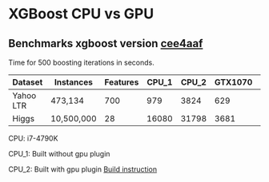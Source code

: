 # XGBoost CPU vs GPU

## Benchmarks xgboost version [cee4aaf](https://github.com/dmlc/xgboost/tree/cee4aafb93982a21e4fde10d202b3da1910934bf)

Time for 500 boosting iterations in seconds. 

|Dataset | Instances | Features | CPU_1 | CPU_2 | GTX1070 | CPU_1/GTX1070 | CPU_2/GTX1070|
|--- | --- | --- | --- | --- | --- | --- | --- |
|Yahoo LTR | 473,134 | 700 | 979 | 3824 | 629 | 1.56 | 6.08|
|Higgs | 10,500,000 | 28 | 16080 | 31798 | 3681 | 4.37 | 8.64|


CPU: i7-4790K

CPU_1:  Built without gpu plugin

CPU_2:  Built with gpu plugin [Build instruction](https://github.com/dmlc/xgboost/blob/master/plugin/updater_gpu/README.md#build)
